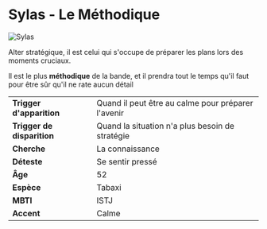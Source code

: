 # Sylas - Le Méthodique
![Sylas](../.../_images/LeMéthodique.png)

Alter stratégique, il est celui qui s'occupe de préparer les plans lors des moments cruciaux.

Il est le plus **méthodique** de la bande, et il prendra tout le temps qu'il faut pour être sûr qu'il ne rate aucun détail

| | |
| - | - |
| **Trigger d'apparition** | Quand il peut être au calme pour préparer l'avenir |
| **Trigger de disparition** | Quand la situation n'a plus besoin de stratégie |
| **Cherche** | La connaissance |
| **Déteste** | Se sentir pressé |
| **Âge** | 52 |
| **Espèce** | Tabaxi |
| **MBTI** | ISTJ |
| **Accent** | Calme |